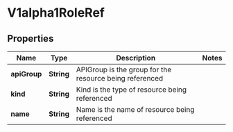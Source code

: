 
# V1alpha1RoleRef

## Properties
Name | Type | Description | Notes
------------ | ------------- | ------------- | -------------
**apiGroup** | **String** | APIGroup is the group for the resource being referenced | 
**kind** | **String** | Kind is the type of resource being referenced | 
**name** | **String** | Name is the name of resource being referenced | 



